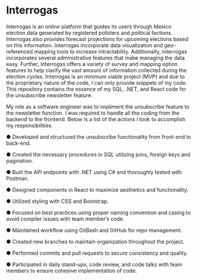 # Interrogas
Interrogas is an online platform that guides its users through Mexico election data generated by registered pollsters and political factions. Interrogas also provides forecast projections for upcoming elections based on this information. Interrogas incorporate data visualization and geo-referenced mapping tools to increase intractability. Additionally, Interrogas incorporates several administrative features that make managing the data easy. Further, Interrogas offers a variety of survey and mapping option features to help clarify the vast amount of information collected during the election cycles. Interrogas is an minimum viable project (MVP) and due to the proprietary nature of the code, I can only provide snippets of my code. This repository contains the essence of my SQL, .NET, and React code for the unsubscribe newsletter feature.

My role as a software engineer was to impliment the unsubscribe feature to the newsletter function. I was required to handle all the coding from the backend to the frontend. Below is a list of the actions I took to accomplish my responsibilities.

● Developed and structured the unsubscribe functionality from front-end to back-end.

● Created the necessary procedures in SQL utilizing joins, foreign keys and pagination.

● Built the API endpoints with .NET using C# and thoroughly tested with Postman.

● Designed components in React to maximize aesthetics and functionality.

● Utilized styling with CSS and Bootstrap.

● Focused on best practices using proper naming convention and casing to avoid compiler issues with team member’s code.

● Maintained workflow using GitBash and GitHub for repo management.

● Created new branches to maintain organization throughout the project.

● Performed commits and pull requests to secure consistency and quality.

● Participated in daily stand-ups, code review, and code talks with team members to ensure cohesive implementation of code.
